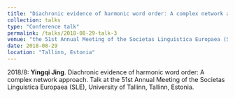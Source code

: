 ```yaml
---
title: "Diachronic evidence of harmonic word order: A complex network approach"
collection: talks
type: "Conference talk"
permalink: /talks/2018-08-29-talk-3
venue: "the 51st Annual Meeting of the Societas Linguistica Europaea (SLE)"
date: 2018-08-29
location: "Tallinn, Estonia"
---
```


2018/8: **Yingqi Jing**. Diachronic evidence of harmonic word order: A complex network approach. Talk at the 51st Annual Meeting of the Societas Linguistica Europaea (SLE), University of Tallinn, Tallinn, Estonia.